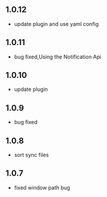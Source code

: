 ## 1.0.12
- update plugin and use yaml config

## 1.0.11
- bug fixed,Using the Notification Api

## 1.0.10
- update plugin

## 1.0.9
- bug fixed

## 1.0.8
- sort sync files

## 1.0.7
- fixed window path bug